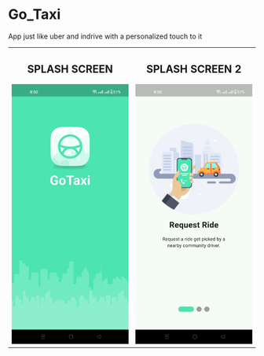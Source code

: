 # Go_Taxi
App just like uber and indrive with a personalized touch to it

<table>
  <tr>
    <td align="center">
      <h2>SPLASH SCREEN</h2>
      <img src="IMG-20250610-WA0003.jpg" alt="Splash Screen" width="400px">
    </td>
    <td align="center">
      <h2>SPLASH SCREEN 2</h2>
      <img src="IMG-20250610-WA0004.jpg" alt="Splash Screen 2" width="400px">
    </td>
  </tr>
</table>








